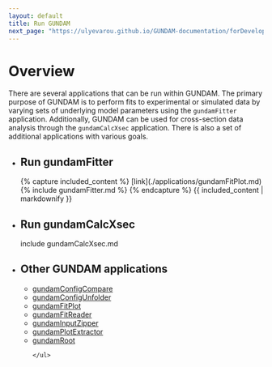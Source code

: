```yaml
---
layout: default
title: Run GUNDAM
next_page: "https://ulyevarou.github.io/GUNDAM-documentation/forDevelopers.html"
---
```


# Overview

There are several applications that can be run within GUNDAM. The primary purpose of GUNDAM is to perform fits to experimental or simulated data by varying sets of underlying model parameters using the `gundamFitter` application. Additionally, GUNDAM can be used for cross-section data analysis through the `gundamCalcXsec` application. There is also a set of additional applications with various goals.

- <div class="collapsible-header">
    <h2 class="header-title">Run gundamFitter</h2>
  <div class="header-content">
    {% capture included_content %}
    	[link](./applications/gundamFitPlot.md)
    	{% include gundamFitter.md %}
    {% endcapture %}
    {{ included_content | markdownify }}
  </div>
  </div>

- <div class="collapsible-header">
    <h2 class="header-title">Run gundamCalcXsec</h2>
    <div class="header-content">
    	include gundamCalcXsec.md
    </div>
  </div>

- <div class="collapsible-header">
    <h2 class="header-title">Other GUNDAM applications</h2>
    <div class="header-content">
      <ul>
        <li><a href="https://github.com/gundam-organization/gundam/blob/main/resources/doc/applications/gundamConfigCompare.md">gundamConfigCompare</a></li>
        <li><a href="https://github.com/gundam-organization/gundam/blob/main/resources/doc/applications/gundamConfigUnfolder.md">gundamConfigUnfolder</a></li>
        <li><a href="./applications/gundamFitPlot.md">gundamFitPlot</a></li>
        <li><a href="./applications/gundamFitReader.md">gundamFitReader</a></li>
        <li><a href="./applications/gundamInputZipper.md">gundamInputZipper</a></li>
        <li><a href="./applications/gundamPlotExtractor.md">gundamPlotExtractor</a></li>
        <li><a href="./applications/gundamRoot.md">gundamRoot</a></li>

      </ul>
    </div>
  </div>